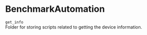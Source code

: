 # BenchmarkAutomation

`get_info` </br>
Folder for storing scripts related to getting the device information.
